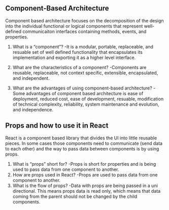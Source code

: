 ## Component-Based Architecture

Component based architecture focuses on the decomposition of the design into the individual functional or logical components that represent well-defined communicaiton interfaces containing methods, events, and properties. 

1. What is a “component”?
-It is a modular, portable, replaceable, and resuable set of well defined functionality that encapsulates its implementation and exporting it as a higher level interface.

2. What are the characteristics of a component?
-Components are reusable, replaceable, not context specific, extensible, encapsulated, and independent. 

3. What are the advantages of using component-based architecture?
-Some advantages of component based architecture is ease of deployment, reduced cost, ease of development, resuable, modification of technical complexity, reliability, system maintenance and evolution, and independence. 

## Props and how to use it in React

React is a component based library that divides the UI into little reusable pieces. In some cases those components need to communicate (send data to each other) and the way to pass data between components is by using props. 

1. What is “props” short for?
-Props is short for properties and is being used to pass data from one component to another. 
2. How are props used in React?
-Props are used to pass data from one component to another.
3. What is the flow of props?
-Data with props are being passed in a uni directional. This means props data is read only, which means that data coming from the parent should not be changed by the child components. 

